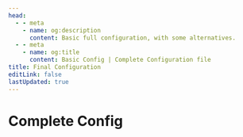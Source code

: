 ```yaml
---
head:
  - - meta
    - name: og:description
      content: Basic full configuration, with some alternatives.
  - - meta
    - name: og:title
      content: Basic Config | Complete Configuration file
title: Final Configuration
editLink: false
lastUpdated: true
---
```

# Complete Config
